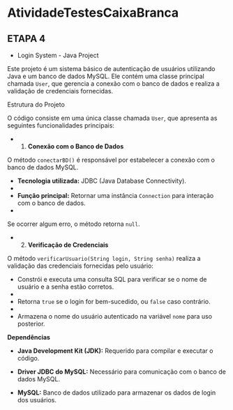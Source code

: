 # AtividadeTestesCaixaBranca
## ETAPA 4

- Login System - Java Project

Este projeto é um sistema básico de autenticação de usuários utilizando Java e um banco de dados MySQL. Ele contém uma classe principal chamada `User`, que gerencia a conexão com o banco de dados e realiza a validação de credenciais fornecidas.

 Estrutura do Projeto

O código consiste em uma única classe chamada `User`, que apresenta as seguintes funcionalidades principais:

- 1. **Conexão com o Banco de Dados**
     
O método `conectarBD()` é responsável por estabelecer a conexão com o banco de dados MySQL.  

- **Tecnologia utilizada:** JDBC (Java Database Connectivity).
- 
- **Função principal:** Retornar uma instância `Connection` para interação com o banco de dados.
- 
Se ocorrer algum erro, o método retorna `null`.


- 2. **Verificação de Credenciais**
     
O método `verificarUsuario(String login, String senha)` realiza a validação das credenciais fornecidas pelo usuário:

- Constrói e executa uma consulta SQL para verificar se o nome de usuário e a senha estão corretos.
- 
- Retorna `true` se o login for bem-sucedido, ou `false` caso contrário.
- 
- Armazena o nome do usuário autenticado na variável `nome` para uso posterior.
  

 **Dependências**

- **Java Development Kit (JDK):** Requerido para compilar e executar o código.
  
- **Driver JDBC do MySQL:** Necessário para comunicação com o banco de dados MySQL.
  
- **MySQL:** Banco de dados utilizado para armazenar os dados de login dos usuários.



